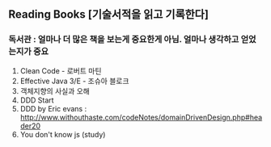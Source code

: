 ## Reading Books [기술서적을 읽고 기록한다]

### 독서관 : 얼마나 더 많은 책을 보는게 중요한게 아님. 얼마나 생각하고 얻었는지가 중요

1. Clean Code - 로버트 마틴
2. Effective Java 3/E - 조슈아 블로크
3. 객체지향의 사실과 오해
4. DDD Start
5. DDD by Eric evans : http://www.withouthaste.com/codeNotes/domainDrivenDesign.php#header20
6. You don't know js (study)
